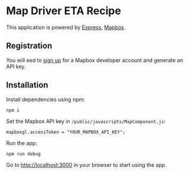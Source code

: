 # Map Driver ETA Recipe

This application is powered by [Express](https://expressjs.com/), [Mapbox](https://www.mapbox.com/). 

## Registration

You will eed to [sign up](https://www.mapbox.com/signup/) for a Mapbox developer account and generate an API key.

## Installation

Install dependencies using npm:
```console
npm i
```

Set the Mapbox API key in `/public/javascripts/MapComponent.js`:
```console
mapboxgl.accessToken = "YOUR_MAPBOX_API_KEY";
```

Run the app:
```console      
npm run debug
```

Go to [http://localhost:3000](http://localhost:3000) in your browser to start using the app.
